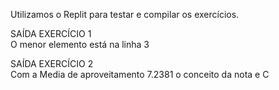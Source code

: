 Utilizamos o Replit para testar e compilar os exercícios.

SAÍDA EXERCÍCIO 1  
O menor elemento está na linha 3

SAÍDA EXERCÍCIO 2  
Com a Media de aproveitamento 7.2381 o conceito da nota e C

